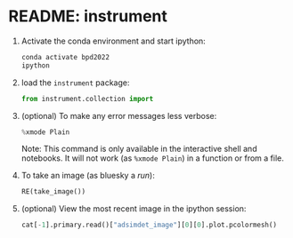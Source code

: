 # README: instrument

1.  Activate the conda environment and start ipython:

    ```bash
    conda activate bpd2022
    ipython
    ```

2.  load the `instrument` package:

    ```py
    from instrument.collection import 
    ```

3.  (optional) To make any error messages less verbose:

    ```py
    %xmode Plain
    ```

    Note: This command is only available in the interactive shell and notebooks.
    It will not work (as `%xmode Plain`) in a function or from a file.

4.  To take an image (as bluesky a *run*):

    ```py
    RE(take_image())
    ```

5.  (optional) View the most recent image in the ipython session:

    ```py
    cat[-1].primary.read()["adsimdet_image"][0][0].plot.pcolormesh()
    ```
